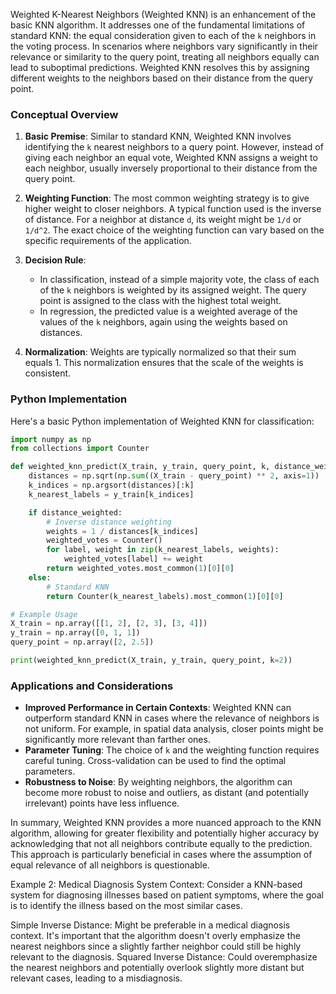 Weighted K-Nearest Neighbors (Weighted KNN) is an enhancement of the basic KNN algorithm. It addresses one of the fundamental limitations of standard KNN: the equal consideration given to each of the `k` neighbors in the voting process. In scenarios where neighbors vary significantly in their relevance or similarity to the query point, treating all neighbors equally can lead to suboptimal predictions. Weighted KNN resolves this by assigning different weights to the neighbors based on their distance from the query point.

### Conceptual Overview

1. **Basic Premise**: Similar to standard KNN, Weighted KNN involves identifying the `k` nearest neighbors to a query point. However, instead of giving each neighbor an equal vote, Weighted KNN assigns a weight to each neighbor, usually inversely proportional to their distance from the query point.

2. **Weighting Function**: The most common weighting strategy is to give higher weight to closer neighbors. A typical function used is the inverse of distance. For a neighbor at distance `d`, its weight might be `1/d` or `1/d^2`. The exact choice of the weighting function can vary based on the specific requirements of the application.

3. **Decision Rule**: 
   - In classification, instead of a simple majority vote, the class of each of the `k` neighbors is weighted by its assigned weight. The query point is assigned to the class with the highest total weight.
   - In regression, the predicted value is a weighted average of the values of the `k` neighbors, again using the weights based on distances.

4. **Normalization**: Weights are typically normalized so that their sum equals 1. This normalization ensures that the scale of the weights is consistent.

### Python Implementation

Here's a basic Python implementation of Weighted KNN for classification:

```python
import numpy as np
from collections import Counter

def weighted_knn_predict(X_train, y_train, query_point, k, distance_weighted=True):
    distances = np.sqrt(np.sum((X_train - query_point) ** 2, axis=1))
    k_indices = np.argsort(distances)[:k]
    k_nearest_labels = y_train[k_indices]

    if distance_weighted:
        # Inverse distance weighting
        weights = 1 / distances[k_indices]
        weighted_votes = Counter()
        for label, weight in zip(k_nearest_labels, weights):
            weighted_votes[label] += weight
        return weighted_votes.most_common(1)[0][0]
    else:
        # Standard KNN
        return Counter(k_nearest_labels).most_common(1)[0][0]

# Example Usage
X_train = np.array([[1, 2], [2, 3], [3, 4]])
y_train = np.array([0, 1, 1])
query_point = np.array([2, 2.5])

print(weighted_knn_predict(X_train, y_train, query_point, k=2))
```

### Applications and Considerations

- **Improved Performance in Certain Contexts**: Weighted KNN can outperform standard KNN in cases where the relevance of neighbors is not uniform. For example, in spatial data analysis, closer points might be significantly more relevant than farther ones.
- **Parameter Tuning**: The choice of `k` and the weighting function requires careful tuning. Cross-validation can be used to find the optimal parameters.
- **Robustness to Noise**: By weighting neighbors, the algorithm can become more robust to noise and outliers, as distant (and potentially irrelevant) points have less influence.

In summary, Weighted KNN provides a more nuanced approach to the KNN algorithm, allowing for greater flexibility and potentially higher accuracy by acknowledging that not all neighbors contribute equally to the prediction. This approach is particularly beneficial in cases where the assumption of equal relevance of all neighbors is questionable.


Example 2: Medical Diagnosis System
Context: Consider a KNN-based system for diagnosing illnesses based on patient symptoms, where the goal is to identify the illness based on the most similar cases.

Simple Inverse Distance: Might be preferable in a medical diagnosis context. It's important that the algorithm doesn't overly emphasize the nearest neighbors since a slightly farther neighbor could still be highly relevant to the diagnosis.
Squared Inverse Distance: Could overemphasize the nearest neighbors and potentially overlook slightly more distant but relevant cases, leading to a misdiagnosis.